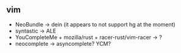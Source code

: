 vim
---

* NeoBundle → dein (it appears to not support hg at the moment)
* syntastic → ALE
* YouCompleteMe + mozilla/rust + racer-rust/vim-racer → ?
* neocomplete → asyncomplete? YCM?
